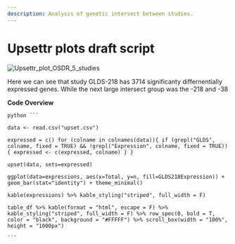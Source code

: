 ```yaml
---
description: Analysis of genetic intersect between studies.
---
```


# Upsettr plots draft script

![Upsettr\_plot\_OSDR\_5\_studies](https://github.com/dr-richard-barker/MATRIX5\_pseudo\_time-series/assets/8679982/6190e7b7-80db-4142-992f-41b6e32828a6)

Here we can see that study GLDS-218 has 3714 significanty differnentially expressed genes. While the next large intersect group was the -218 and -38

**Code Overview**&#x20;

` python ``` `

`data <- read.csv("upset.csv")`

`expressed = c() for (colname in colnames(data)){ if (grepl("GLDS", colname, fixed = TRUE) && !grepl("Expression", colname, fixed = TRUE)){ expressed <- c(expressed, colname) } }`

`upset(data, sets=expressed)`

`ggplot(data=expressions, aes(x=Total, y=n, fill=GLDS218Expression)) + geom_bar(stat="identity") + theme_minimal()`

`kable(expressions) %>% kable_styling("striped", full_width = F)`

`table_df %>% kable(format = "html", escape = F) %>% kable_styling("striped", full_width = F) %>% row_spec(0, bold = T, color = "black", background = "#FFFFF") %>% scroll_box(width = "100%", height = "1000px")`

` ``` `
